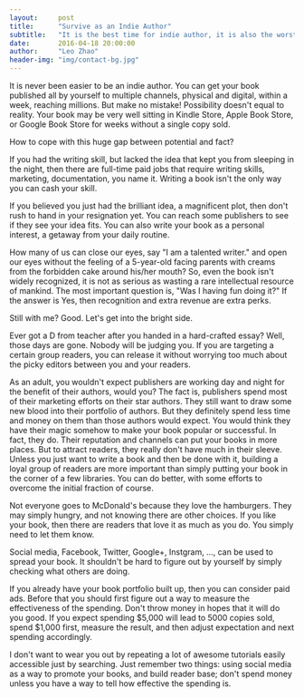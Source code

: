 ```yaml
---
layout:     post
title:      "Survive as an Indie Author"
subtitle:   "It is the best time for indie author, it is also the worst time for indie author with mismatched mind."
date:       2016-04-18 20:00:00
author:     "Leo Zhao"
header-img: "img/contact-bg.jpg"
---
```


It is never been easier to be an indie author. 
You can get your book published all by yourself to multiple channels, physical and digital, within a week, reaching millions.
But make no mistake! Possibility doesn't equal to reality. 
Your book may be very well sitting in Kindle Store, Apple Book Store, or Google Book Store for weeks without a single copy sold.

How to cope with this huge gap between potential and fact?

If you had the writing skill, but lacked the idea that kept you from sleeping in the night, 
then there are full-time paid jobs that require writing skills, marketing, documentation, you name it.
Writing a book isn't the only way you can cash your skill. 

If you believed you just had the brilliant idea, a magnificent plot, then don't rush to hand in your resignation yet.
You can reach some publishers to see if they see your idea fits.
You can also write your book as a personal interest, a getaway from your daily routine.

How many of us can close our eyes, say "I am a talented writer."
and open our eyes without the feeling of a 5-year-old facing parents with creams from the forbidden cake around his/her mouth?
So, even the book isn't widely recognized, it is not as serious as wasting a rare intellectual resource of mankind.
The most important question is, "Was I having fun doing it?" If the answer is Yes, then recognition and extra revenue are extra perks.

Still with me? Good. Let's get into the bright side.

Ever got a D from teacher after you handed in a hard-crafted essay? Well, those days are gone. Nobody will be judging you.
If you are targeting a certain group readers, you can release it without worrying too much about the picky editors between you and your readers.

As an adult, you wouldn't expect publishers are working day and night for the benefit of their authors, would you? 
The fact is, publishers spend most of their marketing efforts on their star authors.
They still want to draw some new blood into their portfolio of authors.
But they definitely spend less time and money on them than those authors would expect.
You would think they have their magic somehow to make your book popular or successful. 
In fact, they do. Their reputation and channels can put your books in more places.
But to attract readers, they really don't have much in their sleeve.
Unless you just want to write a book and then be done with it,
building a loyal group of readers are more important than simply putting your book in the corner of a few libraries.
You can do better, with some efforts to overcome the initial fraction of course.

Not everyone goes to McDonald's because they love the hamburgers.
They may simply hungry, and not knowing there are other choices.
If you like your book, then there are readers that love it as much as you do. You simply need to let them know.

Social media, Facebook, Twitter, Google+, Instgram, ..., can be used to spread your book.
It shouldn't be hard to figure out by yourself by simply checking what others are doing.

If you already have your book portfolio built up, then you can consider paid ads.
Before that you should first figure out a way to measure the effectiveness of the spending.
Don't throw money in hopes that it will do you good. If you expect spending $5,000 will lead to 5000 copies sold, 
spend $1,000 first, measure the result, and then adjust expectation and next spending accordingly.

I don't want to wear you out by repeating a lot of awesome tutorials easily accessible just by searching.
Just remember two things: using social media as a way to promote your books, and build reader base;
don't spend money unless you have a way to tell how effective the spending is.








